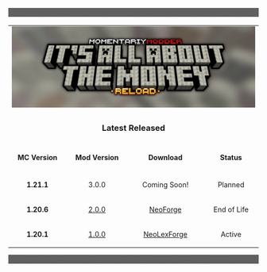 <p><img src="https://raw.githubusercontent.com/MomentariyModder/branding/main/sites/site/line.png" alt="" /></p>
<table><tbody>
    <tr>
        <td colspan="5"><img src="https://raw.githubusercontent.com/MomentariyModder/branding/main/sites/projects-banner/iaatm.png" width="100%"></td>
    </tr>
    <tr>
        <td colspan="5"><h3 align="center">Latest Released</h3></td>
    </tr>
    <tr>
        <td><h4 align="center">MC Version</h4></td>
        <td><h4 align="center">Mod Version</h4></td>
        <td colspan="2"><h4 align="center">Download</h4></td>
		<td><h4 align="center">Status</h4></td>
    </tr>
	<tr>
        <td><p align="center"><b>1.21.1</b></p></td>
        <td><p align="center">3.0.0</p></td>
        <td colspan="2"><p align="center">Coming Soon!</p></td>
        <td><p align="center">Planned</p></td>
    </tr>
	<tr>
        <td><p align="center"><b>1.20.6</b></p></td>
        <td><p align="center"><a href="https://momentariymodder.netlify.app/blog/iaatm-release">2.0.0</a></p></td>
        <td colspan="2"><p align="center"><a href="https://github.com/MomentariyModder/release/blob/main/supported/its_all_about_money_reload/neoforge/1.20.6/%5BNeoForge%201.20.6%5DIt's%20All%20About%20the%20Money%20Reload%5B2.0.0%5D.jar">NeoForge</a></p></td>
        <td><p align="center">End of Life</p></td>
    </tr
    <tr>
        <td rowspan="2"><p align="center"><b>1.20.1</b></p></td>
        <td><p align="center"><a href="https://momentariymodder.netlify.app/blog/iaatm-release">1.0.0</a></p></td>
        <td colspan="2"><p align="center"><a href="https://github.com/MomentariyModder/release/blob/main/supported/its_all_about_money_reload/forge/1.20.1/%5BNeoLexForge%201.20.1%5DIt's%20All%20About%20the%20Money%20Reload%5B1.0.0%5D.jar">NeoLexForge</a></p></td>
        <td><p align="center">Active</p></td>
    </tr></tbody>
</table>
<p><img src="https://raw.githubusercontent.com/MomentariyModder/branding/main/sites/site/line.png" alt="" /></p>